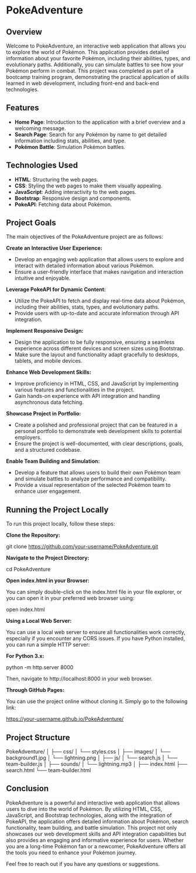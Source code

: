# PokeAdventure

## Overview
Welcome to PokeAdventure, an interactive web application that allows you to explore the world of Pokémon. This application provides detailed information about your favorite Pokémon, including their abilities, types, and evolutionary paths. Additionally, you can simulate battles to see how your Pokémon perform in combat.
This project was completed as part of a bootcamp training program, demonstrating the practical application of skills learned in web development, including front-end and back-end technologies.


## Features

- **Home Page**: Introduction to the application with a brief overview and a welcoming message.
- **Search Page**: Search for any Pokémon by name to get detailed information including stats, abilities, and type.
- **Pokémon Battle**: Simulation Pokémon battles.
  

## Technologies Used

- **HTML**: Structuring the web pages.
- **CSS**: Styling the web pages to make them visually appealing.
- **JavaScript**: Adding interactivity to the web pages.
- **Bootstrap**: Responsive design and components.
- **PokeAPI**: Fetching data about Pokémon.
  

## Project Goals

The main objectives of the PokeAdventure project are as follows:

**Create an Interactive User Experience:**
-  Develop an engaging web application that allows users to explore and interact with detailed information about various Pokémon.
-  Ensure a user-friendly interface that makes navigation and interaction intuitive and enjoyable.
  
**Leverage PokeAPI for Dynamic Content:**
-  Utilize the PokeAPI to fetch and display real-time data about Pokémon, including their abilities, stats, types, and evolutionary paths.
-  Provide users with up-to-date and accurate information through API integration.

**Implement Responsive Design:**
-  Design the application to be fully responsive, ensuring a seamless experience across different devices and screen sizes using Bootstrap.
-  Make sure the layout and functionality adapt gracefully to desktops, tablets, and mobile devices.

**Enhance Web Development Skills:**
-  Improve proficiency in HTML, CSS, and JavaScript by implementing various features and functionalities in the project.
-  Gain hands-on experience with API integration and handling asynchronous data fetching.

**Showcase Project in Portfolio:**
-  Create a polished and professional project that can be featured in a personal portfolio to demonstrate web development skills to potential employers.
-  Ensure the project is well-documented, with clear descriptions, goals, and a structured codebase.

**Enable Team Building and Simulation:**
-  Develop a feature that allows users to build their own Pokémon team and simulate battles to analyze performance and compatibility.
-  Provide a visual representation of the selected Pokémon team to enhance user engagement.


## Running the Project Locally

To run this project locally, follow these steps:

**Clone the Repository:** 

git clone https://github.com/your-username/PokeAdventure.git

**Navigate to the Project Directory:**

cd PokeAdventure

**Open index.html in your Browser:**

You can simply double-click on the index.html file in your file explorer, or you can open it in your preferred web browser using:

open index.html

**Using a Local Web Server:**

You can use a local web server to ensure all functionalities work correctly, especially if you encounter any CORS issues. If you have Python installed, you can run a simple HTTP server:

**For Python 3.x:**

python -m http.server 8000

Then, navigate to http://localhost:8000 in your web browser.

**Through GitHub Pages:**

You can use the project online without cloning it. Simply go to the following link:

https://your-username.github.io/PokeAdventure/
 

## Project Structure
PokeAdventure/
│
├── css/
│   └── styles.css
│
├── images/
│   └── background1.jpg
│   └── lightning.png
│
├── js/
│   └── search.js
│   └── team-builder.js
│
├── sounds/
│   └── lightning.mp3
│
├── index.html
├── search.html
└── team-builder.html


## Conclusion

PokeAdventure is a powerful and interactive web application that allows users to dive into the world of Pokémon. By utilizing HTML, CSS, JavaScript, and Bootstrap technologies, along with the integration of PokeAPI, the application offers detailed information about Pokémon, search functionality, team building, and battle simulation.
This project not only showcases our web development skills and API integration capabilities but also provides an engaging and informative experience for users. Whether you are a long-time Pokémon fan or a newcomer, PokeAdventure offers all the tools you need to enhance your Pokémon journey.

Feel free to reach out if you have any questions or suggestions.
